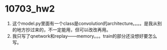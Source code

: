 # 10703_hw2
1. 这个model.py里面有一个class是convolution的architecture。。。。是我从别的地方抄过来的，不一定能用，但可以改改再用。
2. 我只写了qnetwork和replay——memory。。。train的部分还没想好要怎么写。
